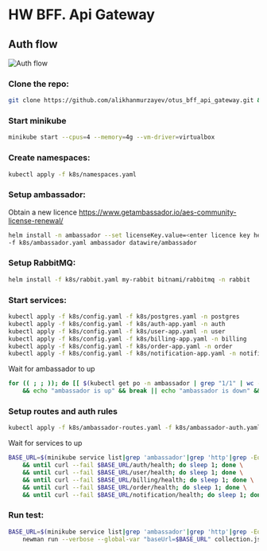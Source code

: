 # HW BFF. Api Gateway

## Auth flow
![Auth flow](./auth.svg)

### Clone the repo:
```bash
git clone https://github.com/alikhanmurzayev/otus_bff_api_gateway.git && cd otus_bff_api_gateway
```

### Start minikube
```bash
minikube start --cpus=4 --memory=4g --vm-driver=virtualbox
```

### Create namespaces:
```bash
kubectl apply -f k8s/namespaces.yaml
```

### Setup ambassador:
Obtain a new licence https://www.getambassador.io/aes-community-license-renewal/
```bash
helm install -n ambassador --set licenseKey.value=<enter licence key here> \
-f k8s/ambassador.yaml ambassador datawire/ambassador
```

### Setup RabbitMQ:
```bash
helm install -f k8s/rabbit.yaml my-rabbit bitnami/rabbitmq -n rabbit
```

### Start services:
```bash
kubectl apply -f k8s/config.yaml -f k8s/postgres.yaml -n postgres
kubectl apply -f k8s/config.yaml -f k8s/auth-app.yaml -n auth
kubectl apply -f k8s/config.yaml -f k8s/user-app.yaml -n user
kubectl apply -f k8s/config.yaml -f k8s/billing-app.yaml -n billing
kubectl apply -f k8s/config.yaml -f k8s/order-app.yaml -n order
kubectl apply -f k8s/config.yaml -f k8s/notification-app.yaml -n notification
```

Wait for ambassador to up
```bash
for (( ; ; )); do [[ $(kubectl get po -n ambassador | grep "1/1" | wc -l) == 2 ]] \
    && echo "ambassador is up" && break || echo "ambassador is down" && sleep 1; done
```

### Setup routes and auth rules
```bash
kubectl apply -f k8s/ambassador-routes.yaml -f k8s/ambassador-auth.yaml
```

Wait for services to up
```bash
BASE_URL=$(minikube service list|grep 'ambassador'|grep 'http'|grep -Eo 'http://[^ >]+'|head -1) \
    && until curl --fail $BASE_URL/auth/health; do sleep 1; done \
    && until curl --fail $BASE_URL/user/health; do sleep 1; done \
    && until curl --fail $BASE_URL/billing/health; do sleep 1; done \
    && until curl --fail $BASE_URL/order/health; do sleep 1; done \
    && until curl --fail $BASE_URL/notification/health; do sleep 1; done; echo; echo "services are up"
```

### Run test:
```bash
BASE_URL=$(minikube service list|grep 'ambassador'|grep 'http'|grep -Eo 'http://[^ >]+'|head -1) \
    newman run --verbose --global-var "baseUrl=$BASE_URL" collection.json
```
